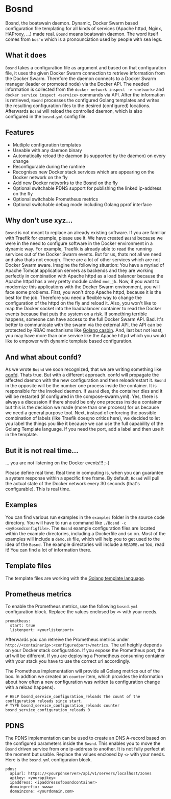# Bosnd

Bosnd, the boatswain daemon. Dynamic, Docker Swarm based configuration file templating for all kinds of services (Apache httpd, Nginx, HAProxy, ...) made real. ```Bosnd``` means boatswain daemon. The word itself comes from ```bos'n``` which is a pronounciation used by people with sea legs.

## What it does

```Bosnd``` takes a configuration file as argument and based on that configuration file, it uses the given Docker Swarm connection to retrieve information from the Docker Swarm. Therefore the daemon connects to a Docker Swarm manager (leader or promoted node) via the Docker API. The needed information is collected from the ```docker network inspect -v <network>``` and ```docker service inspect <service>``` commands via API. After the information is retrieved, ```Bosnd``` processes the configured Golang templates and writes the resulting configuration files to the desired (configured) locations. Afterwards ```Bosnd``` will reload the controlled daemon, which is also configured in the ```bosnd.yml``` config file.

## Features

- Mutliple configuration templates
- Useable with any daemon binary
- Automatically reload the daemon (is supported by the daemon) on every change
- Reconfigurable during the runtime
- Recognises new Docker stack services which are appearing on the Docker network on the fly
- Add new Docker networks to the Bosnd on the fly
- Optional switchable PDNS support for publishing the linked ip-address on the fly
- Optional switchable Prometheus metrics
- Optional switchable debug mode including Golang pprof interface


## Why don't use xyz...

```Bosnd``` is not meant to replace an already existing software. If you are familiar with Traefik for example, please use it. We have created ```Bosnd``` because we were in the need to configure software in the Docker environment in a dynamic way. For example, Traefik is already able to read the running services out of the Docker Swarm events. But for us, thats not all we need and also thats not enough. There are a lot of other services which are not Docker Swarm aware. Imagine the following situation: You have a myriad of Apache Tomcat application servers as backends and they are working perfectly in combination with Apache httpd as a load balancer because the Apache httpd has a very pretty module called ```mod_jk```. Now, if you want to modernize this applications with the Docker Swarm environment, you will face some problems. First, you won't drop Apache httpd, because it is the best for the job. Therefore you need a flexible way to change the configuration of the httpd on the fly and reload it. Also, you won't like to map the Docker socket into the loadbalancer container to read the Docker events because that puts the system on a risk. If something terrible happens, someone can have access to the full Docker Swarm API. Bad. It's better to communicate with the swarm via the external API, the API can be protected by RBAC mechanisms like [Golang casbin](https://github.com/casbin/casbin-authz-plugin). And, last but not least, you may have more than one service like the Apache httpd which you would like to empower with dynamic template based configuration.

## And what about confd?

As we wrote ```Bosnd``` we soon recognized, that we are writing something like [confd](https://github.com/kelseyhightower/confd). Thats true. But with a different approach. confd will propagate the affected daemon with the new configuration and then reload/restart it. ```Bosnd``` in the opposite will be the number one process inside the container. It is responsible for the invoked daemon. If ```Bosnd``` dies, the container dies and it will be restarted (if configured in the compose-swarm.yml). Yes, there is always a discussion if there should be only one process inside a container but this is the decision we made (more than one process) for us because we need a general purpose tool. Next, instead of enforcing the possible combination of labels (like Traefik does;no critics here), we decided to let you label the things you like it because we can use the full capability of the Golang Template language. If you need the port, add a label and then use it in the template.

## But it is not real time...

... you are not listening on the Docker events!!! ;-)

Please define real time. Real time in computing is, when you can guarantee a system response within a specific time frame. By default, ```Bosnd``` will pull the actual state of the Docker network every 30 seconds (that's configurable). This is real time.

## Examples

You can find various run examples in the ```examples``` folder in the source code directory. You will have to run a command like ```./Bosnd -c <myBosndconfigfile>```. The ```Bosnd``` example configuration files are located within the example directories, including a Dockerfile and so on. Most of the examples will include a ```demo.sh``` file, which will help you to get used to the idea of the ```Bosnd```. The example directories will include a ```README.md``` too, read it! You can find a lot of information there.

## Template files

The template files are working with the [Golang template language](https://golang.org/pkg/text/template/).

## Prometheus metrics

To enable the Prometheus metrics, use the following ```bosnd.yml``` configuration block. Replace the values enclosed by ```<>``` with your needs.

```
prometheus:
  start: true
  listenport: <yourlistenport>
```

Afterwards you can retreive the Prometheus metrics under ```http://<containerip>:<configuredport>/metrics```. The url heighly depends on your Docker stack configuration. If you expose the Prometheus port, the url will be different. If you are deploying a Prometheus consuming container with your stack you have to use the correct url accordingly.

The Prometheus implementation will provide all Golang metrics out of the box. In addtion we created an ```counter``` item, which provides the information about how often a new configuration was written (a configuration change with a reload happens).

```
# HELP bosnd_service_configuration_reloads The count of the configuration reloads since start.
# TYPE bosnd_service_configuration_reloads counter
bosnd_service_configuration_reloads 0
```

## PDNS

The PDNS implementation can be used to create an DNS A-record based on the configured parameters inside the ```Bosnd```. This enables you to move the ```Bosnd``` driven service from one ip-address to another. It is not fully perfect at the moment but usable. Replace the values enclosed by ```<>``` with your needs. Here is the ```bosnd.yml``` configuraion block.

```
pdns:
  apiurl: https://<yourpdnserver>/api/v1/servers/localhost/zones
  apikey: <yourapikey>
  ipaddress: <ipaddressofbosndcontainer>
  domainprefix: <www>
  domainzone: <yourdomain.com>
```
